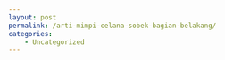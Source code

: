 ```yaml
---
layout: post
permalink: /arti-mimpi-celana-sobek-bagian-belakang/
categories:
    - Uncategorized
---
```



